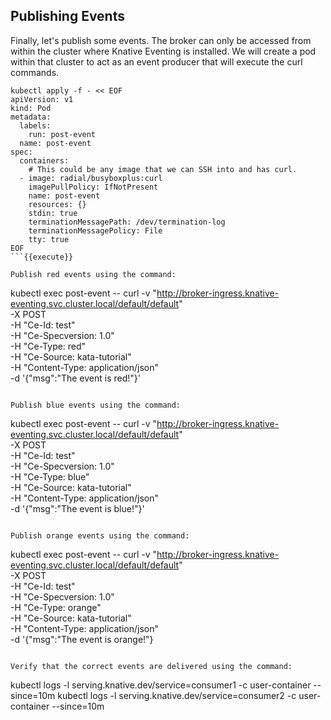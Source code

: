 ## Publishing Events
Finally, let's publish some events. The broker can only be accessed from within the cluster where Knative Eventing is installed. We will create a pod within that cluster to
act as an event producer that will execute the curl commands.

```
kubectl apply -f - << EOF
apiVersion: v1
kind: Pod
metadata:
  labels:
    run: post-event
  name: post-event
spec:
  containers:
    # This could be any image that we can SSH into and has curl.
  - image: radial/busyboxplus:curl
    imagePullPolicy: IfNotPresent
    name: post-event
    resources: {}
    stdin: true
    terminationMessagePath: /dev/termination-log
    terminationMessagePolicy: File
    tty: true
EOF
```{{execute}}

Publish red events using the command:

```
kubectl exec post-event -- curl -v "http://broker-ingress.knative-eventing.svc.cluster.local/default/default" \
  -X POST \
  -H "Ce-Id: test" \
  -H "Ce-Specversion: 1.0" \
  -H "Ce-Type: red" \
  -H "Ce-Source: kata-tutorial" \
  -H "Content-Type: application/json" \
  -d '{"msg":"The event is red!"}'
```{{execute}}

Publish blue events using the command:

```
kubectl exec post-event -- curl -v "http://broker-ingress.knative-eventing.svc.cluster.local/default/default" \
  -X POST \
  -H "Ce-Id: test" \
  -H "Ce-Specversion: 1.0" \
  -H "Ce-Type: blue" \
  -H "Ce-Source: kata-tutorial" \
  -H "Content-Type: application/json" \
  -d '{"msg":"The event is blue!"}'
```{{execute}}

Publish orange events using the command:

```
kubectl exec post-event -- curl -v "http://broker-ingress.knative-eventing.svc.cluster.local/default/default" \
  -X POST \
  -H "Ce-Id: test" \
  -H "Ce-Specversion: 1.0" \
  -H "Ce-Type: orange" \
  -H "Ce-Source: kata-tutorial" \
  -H "Content-Type: application/json" \
  -d '{"msg":"The event is orange!"}
```{{execute}}

Verify that the correct events are delivered using the command:

```
kubectl logs -l serving.knative.dev/service=consumer1 -c user-container --since=10m
kubectl logs -l serving.knative.dev/service=consumer2 -c user-container --since=10m
```{{execute}}
